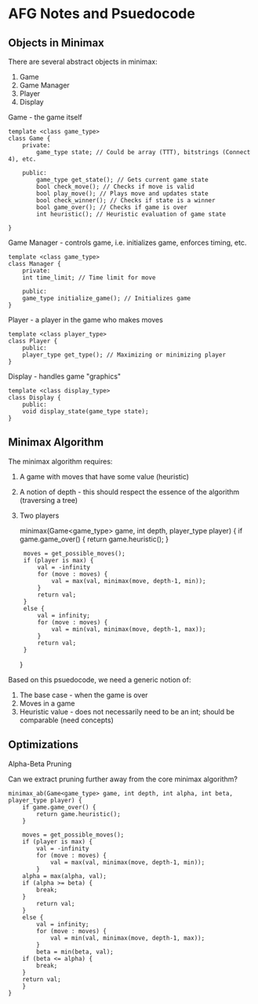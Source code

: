 # AFG Notes and Psuedocode

## Objects in Minimax

There are several abstract objects in minimax:
1. Game
2. Game Manager
3. Player
4. Display

Game - the game itself

    template <class game_type>
    class Game {
        private:
            game_type state; // Could be array (TTT), bitstrings (Connect 4), etc.
    
        public:
            game_type get_state(); // Gets current game state
            bool check_move(); // Checks if move is valid
            bool play_move(); // Plays move and updates state
            bool check_winner(); // Checks if state is a winner
            bool game_over(); // Checks if game is over
            int heuristic(); // Heuristic evaluation of game state
            
    }

Game Manager - controls game, i.e. initializes game, enforces timing, etc.

    template <class game_type>
    class Manager {
       	private:
	    int time_limit; // Time limit for move

    	public:
	    game_type initialize_game(); // Initializes game		 
    }

Player - a player in the game who makes moves

    template <class player_type>
    class Player {
        public:
	    player_type get_type(); // Maximizing or minimizing player
    }


Display - handles game "graphics"

    template <class display_type>
    class Display {
        public:
	    void display_state(game_type state);
    }


## Minimax Algorithm

The minimax algorithm requires:
1. A game with moves that have some value (heuristic)
2. A notion of depth - this should respect the essence of the algorithm (traversing a tree)
3. Two players


    minimax(Game<game_type> game, int depth, player_type player) {
        if game.game_over() { 
            return game.heuristic();
        }
        
        moves = get_possible_moves(); 
        if (player is max) {
            val = -infinity
            for (move : moves) {
                val = max(val, minimax(move, depth-1, min));
            }
            return val;
        }		
        else {
            val = infinity;
            for (move : moves) {
                val = min(val, minimax(move, depth-1, max));
            }
            return val;
        }
    }


Based on this psuedocode, we need a generic notion of:
1. The base case - when the game is over
2. Moves in a game
3. Heuristic value - does not necessarily need to be an int; should be comparable (need concepts)

## Optimizations

Alpha-Beta Pruning

Can we extract pruning further away from the core minimax algorithm?


    minimax_ab(Game<game_type> game, int depth, int alpha, int beta, player_type player) {
        if game.game_over() { 
            return game.heuristic();
        }
        
        moves = get_possible_moves(); 
        if (player is max) {
            val = -infinity
            for (move : moves) {
                val = max(val, minimax(move, depth-1, min));
            }
	    alpha = max(alpha, val);
 	    if (alpha >= beta) {
	        break;
	    }
            return val;
        }		
        else {
            val = infinity;
            for (move : moves) {
                val = min(val, minimax(move, depth-1, max));
            }
            beta = min(beta, val);
	    if (beta <= alpha) {
	        break;
	    }
	    return val;
        }
    }
